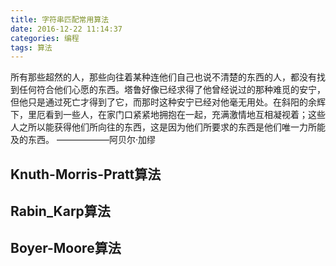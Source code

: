 ```yaml
---
title: 字符串匹配常用算法
date: 2016-12-22 11:14:37
categories: 编程
tags: 算法
---
```

所有那些超然的人，那些向往着某种连他们自己也说不清楚的东西的人，都没有找到任何符合他们心愿的东西。塔鲁好像已经求得了他曾经说过的那种难觅的安宁，但他只是通过死亡才得到了它，而那时这种安宁已经对他毫无用处。在斜阳的余辉下，里厄看到一些人，在家门口紧紧地拥抱在一起，充满激情地互相凝视着；这些人之所以能获得他们所向往的东西，这是因为他们所要求的东西是他们唯一力所能及的东西。
						——————阿贝尔·加缪
						
<!--more-->

## Knuth-Morris-Pratt算法

## Rabin_Karp算法

## Boyer-Moore算法